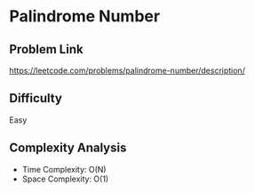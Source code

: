 # Palindrome Number

## Problem Link

https://leetcode.com/problems/palindrome-number/description/

## Difficulty

Easy

## Complexity Analysis

* Time Complexity: O(N)
* Space Complexity: O(1)
